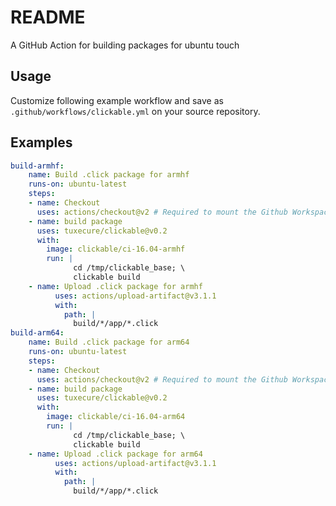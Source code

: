 # README

A GitHub Action for building packages for ubuntu touch

## Usage

Customize following example workflow and save as `.github/workflows/clickable.yml` on your source repository.

## Examples

```yaml
build-armhf:
    name: Build .click package for armhf
    runs-on: ubuntu-latest
    steps:
    - name: Checkout 
      uses: actions/checkout@v2 # Required to mount the Github Workspace to a volume 
    - name: build package
      uses: tuxecure/clickable@v0.2
      with:
        image: clickable/ci-16.04-armhf
        run: |
              cd /tmp/clickable_base; \
              clickable build
    - name: Upload .click package for armhf
          uses: actions/upload-artifact@v3.1.1
          with:
            path: |
              build/*/app/*.click
build-arm64:
    name: Build .click package for arm64
    runs-on: ubuntu-latest
    steps:
    - name: Checkout 
      uses: actions/checkout@v2 # Required to mount the Github Workspace to a volume 
    - name: build package
      uses: tuxecure/clickable@v0.2
      with:
        image: clickable/ci-16.04-arm64
        run: |
              cd /tmp/clickable_base; \
              clickable build
    - name: Upload .click package for arm64
          uses: actions/upload-artifact@v3.1.1
          with:
            path: |
              build/*/app/*.click
```
